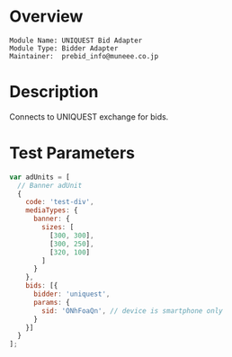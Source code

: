 # Overview

```
Module Name: UNIQUEST Bid Adapter
Module Type: Bidder Adapter
Maintainer:  prebid_info@muneee.co.jp
```

# Description
Connects to UNIQUEST exchange for bids.

# Test Parameters
```js
var adUnits = [
  // Banner adUnit
  {
    code: 'test-div',
    mediaTypes: {
      banner: {
        sizes: [
          [300, 300],
          [300, 250],
          [320, 100]
        ]
      }
    },
    bids: [{
      bidder: 'uniquest',
      params: {
        sid: 'ONhFoaQn', // device is smartphone only
      }
    }]
  }
];
```
